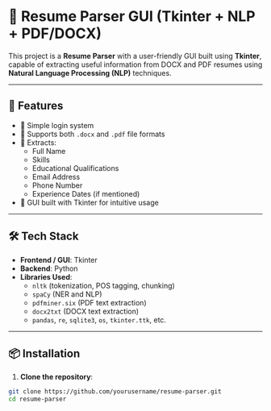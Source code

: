 # 🧾 Resume Parser GUI (Tkinter + NLP + PDF/DOCX)

This project is a **Resume Parser** with a user-friendly GUI built using **Tkinter**, capable of extracting useful information from DOCX and PDF resumes using **Natural Language Processing (NLP)** techniques.

---

## 🎯 Features

- 🔐 Simple login system
- 📄 Supports both `.docx` and `.pdf` file formats
- 🧠 Extracts:
  - Full Name
  - Skills
  - Educational Qualifications
  - Email Address
  - Phone Number
  - Experience Dates (if mentioned)
- 🎨 GUI built with Tkinter for intuitive usage

---

## 🛠 Tech Stack

- **Frontend / GUI**: Tkinter
- **Backend**: Python
- **Libraries Used**:
  - `nltk` (tokenization, POS tagging, chunking)
  - `spaCy` (NER and NLP)
  - `pdfminer.six` (PDF text extraction)
  - `docx2txt` (DOCX text extraction)
  - `pandas`, `re`, `sqlite3`, `os`, `tkinter.ttk`, etc.

---

## 📦 Installation

1. **Clone the repository**:

```bash
git clone https://github.com/yourusername/resume-parser.git
cd resume-parser
